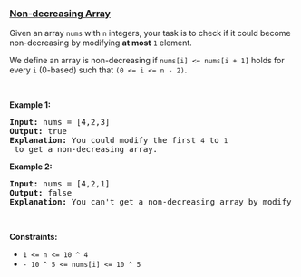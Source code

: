 ### [Non-decreasing Array](https://leetcode.com/problems/non-decreasing-array)

<p>Given an array <code>nums</code> with <code>n</code> integers, your task is to check if it could become non-decreasing by modifying <b>at most</b> <code>1</code> element.</p>

<p>We define an array is non-decreasing if <code>nums[i] &lt;= nums</code><code>[i + 1]</code> holds for every <code>i</code>&nbsp;(0-based) such that <code>(0&nbsp;&lt;= i &lt;= n - 2)</code>.</p>

<p>&nbsp;</p>
<p><strong>Example 1:</strong></p>

<pre>
<strong>Input:</strong> nums = [4,2,3]
<strong>Output:</strong> true
<strong>Explanation:</strong> You could modify the first <code>4</code> to <code>1</code> to get a non-decreasing array.
</pre>

<p><strong>Example 2:</strong></p>

<pre>
<strong>Input:</strong> nums = [4,2,1]
<strong>Output:</strong> false
<strong>Explanation:</strong> You can&#39;t get a non-decreasing array by modify at most one element.
</pre>

<p>&nbsp;</p>
<p><strong>Constraints:</strong></p>

<ul>
	<li><code>1 &lt;= n &lt;= 10 ^ 4</code></li>
	<li><code>- 10 ^ 5&nbsp;&lt;= nums[i] &lt;= 10 ^ 5</code></li>
</ul>

